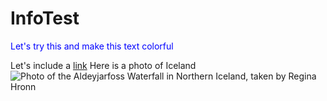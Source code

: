 # InfoTest

<p style="color:Blue;">Let's try this and make this text colorful</p>
Let's include a <a href="https://www.stls.org/">link</a>
Here is a photo of Iceland <img src="https://guidetoiceland.is/image/379417/x/0/the-extraordinary-aldeyjarfoss-waterfall-in-north-iceland-in-beautiful-basalt-column-settings-9.jpg" alt="Photo of the Aldeyjarfoss Waterfall in Northern Iceland, taken by Regina Hronn">
